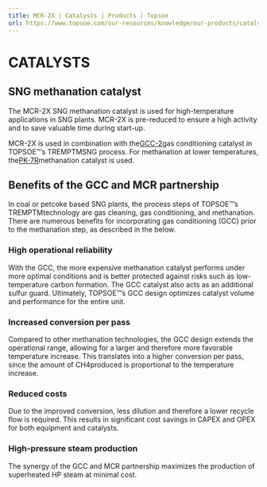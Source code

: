 ```yaml
---
title: MCR-2X | Catalysts | Products | Topsoe
url: https://www.topsoe.com/our-resources/knowledge/our-products/catalysts/mcr-2x#main-content
---
```


# CATALYSTS

## SNG methanation catalyst

The MCR-2X SNG methanation catalyst is used for high-temperature applications in SNG plants. MCR-2X is pre-reduced to ensure a high activity and to save valuable time during start-up.

MCR-2X is used in combination with the[GCC-2](/products/catalysts/gcc-2)gas conditioning catalyst in TOPSOE™’s TREMPTMSNG process. For methanation at lower temperatures, the[PK-7R](/products/catalysts/pk-7r)methanation catalyst is used.

## Benefits of the GCC and MCR partnership

In coal or petcoke based SNG plants, the process steps of TOPSOE™’s TREMPTMtechnology are gas cleaning, gas conditioning, and methanation. There are numerous benefits for incorporating gas conditioning (GCC) prior to the methanation step, as described in the below.

### High operational reliability

With the GCC, the more expensive methanation catalyst performs under more optimal conditions and is better protected against risks such as low-temperature carbon formation. The GCC catalyst also acts as an additional sulfur guard. Ultimately, TOPSOE™’s GCC design optimizes catalyst volume and performance for the entire unit.

### Increased conversion per pass

Compared to other methanation technologies, the GCC design extends the operational range, allowing for a larger and therefore more favorable temperature increase. This translates into a higher conversion per pass, since the amount of CH4produced is proportional to the temperature increase.

### Reduced costs

Due to the improved conversion, less dilution and therefore a lower recycle flow is required. This results in significant cost savings in CAPEX and OPEX for both equipment and catalysts.

### High-pressure steam production

The synergy of the GCC and MCR partnership maximizes the production of superheated HP steam at minimal cost.